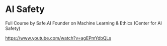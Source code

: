 # AI Safety
Full Course by Safe.AI Founder on Machine Learning & Ethics (Center for AI Safety)

<https://www.youtube.com/watch?v=agEPmYdbQLs>